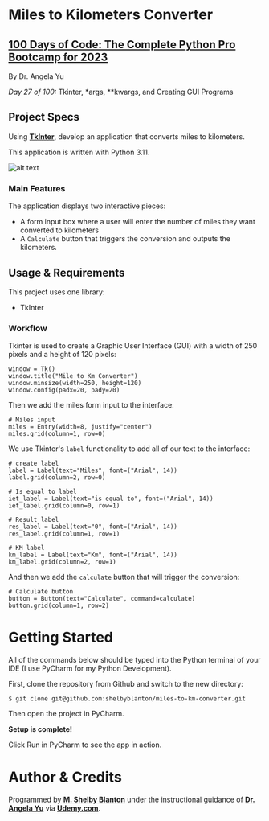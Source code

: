 # Miles to Kilometers Converter

## **[100 Days of Code: The Complete Python Pro Bootcamp for 2023](https://www.udemy.com/course/100-days-of-code/)**

By Dr. Angela Yu

*Day 27 of 100:* Tkinter, *args, **kwargs, and Creating GUI Programs

## Project Specs

Using **[TkInter](https://docs.python.org/3/library/tkinter.html)**, develop an application that converts miles to kilometers.

This application is written with Python 3.11.

![alt text](https://github-readme.s3.us-west-1.amazonaws.com/MilesToKm.png)

### Main Features
The application displays two interactive pieces:
- A form input box where a user will enter the number of miles they want converted to kilometers
- A `Calculate` button that triggers the conversion and outputs the kilometers.

## Usage & Requirements

This project uses one library:
- TkInter

### Workflow
Tkinter is used to create a Graphic User Interface (GUI) with a width of 250 pixels and a height of 120 pixels: 

```
window = Tk()
window.title("Mile to Km Converter")
window.minsize(width=250, height=120)
window.config(padx=20, pady=20)
```

Then we add the miles form input to the interface:

```angular2html
# Miles input
miles = Entry(width=8, justify="center")
miles.grid(column=1, row=0)
```

We use Tkinter's `label` functionality to add all of our text to the interface:

```angular2html
# create label
label = Label(text="Miles", font=("Arial", 14))
label.grid(column=2, row=0)

# Is equal to label
iet_label = Label(text="is equal to", font=("Arial", 14))
iet_label.grid(column=0, row=1)

# Result label
res_label = Label(text="0", font=("Arial", 14))
res_label.grid(column=1, row=1)

# KM label
km_label = Label(text="Km", font=("Arial", 14))
km_label.grid(column=2, row=1)
```

And then we add the `calculate` button that will trigger the conversion:
```angular2html
# Calculate button
button = Button(text="Calculate", command=calculate)
button.grid(column=1, row=2)
```

# Getting Started

All of the commands below should be typed into the Python terminal of your IDE (I use PyCharm for my Python Development).

First, clone the repository from Github and switch to the new directory:

    $ git clone git@github.com:shelbyblanton/miles-to-km-converter.git
    
Then open the project in PyCharm.

**Setup is complete!** 

Click Run in PyCharm to see the app in action.


# Author & Credits

Programmed by **[M. Shelby Blanton](https://www.linkedin.com/in/shelbyblanton/)** under the instructional guidance of **[Dr. Angela Yu](https://www.udemy.com/user/4b4368a3-b5c8-4529-aa65-2056ec31f37e/)** via **[Udemy.com](udemy.com)**.

